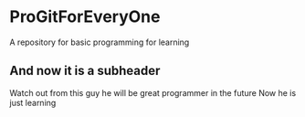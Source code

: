 # ProGitForEveryOne
A repository for basic programming for learning
## And now it is a subheader
Watch out from this guy he will be great programmer in the future
Now he is just learning